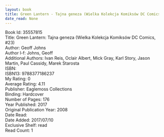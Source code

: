 ```yaml
---
layout: book
title: Green Lantern - Tajna geneza (Wielka Kolekcja Komiksów DC Comics,  no. 23)
date_read: None
---
```


Book Id: 35557815<br />
Title: Green Lantern: Tajna geneza (Wielka Kolekcja Komiksów DC Comics, #23)<br />
Author: Geoff Johns<br />
Author l-f: Johns, Geoff<br />
Additional Authors: Ivan Reis, Oclair Albert, Mick Gray, Karl Story, Jason Martin, Paul Cassidy, Marek Starosta<br />
ISBN: <br />
ISBN13: 9788377186237<br />
My Rating: 0<br />
Average Rating: 4.11<br />
Publisher: Eaglemoss Collections<br />
Binding: Hardcover<br />
Number of Pages: 176<br />
Year Published: 2017<br />
Original Publication Year: 2008<br />
Date Read: <br />
Date Added: 2017/07/10<br />
Exclusive Shelf: read<br />
Read Count: 1<br />

